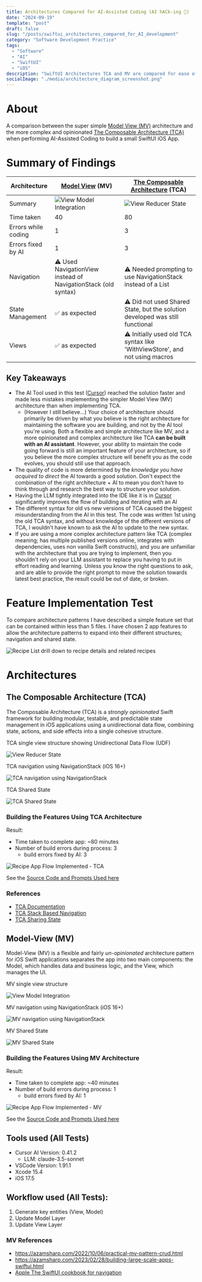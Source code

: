 ```yaml
---
title: Architectures Compared for AI-Assisted Coding (AI hACk-ing 🤨)
date: "2024-09-19"
template: "post"
draft: false
slug: "/posts/swiftui_architectures_compared_for_AI_development"
category: "Software Development Practice"
tags:
  - "Software"
  - "AI"
  - "SwiftUI"
  - "iOS"
description: "SwiftUI Architectures TCA and MV are compared for ease of use when coding with AI-Assisted Coding using Cursor IDE"
socialImage: "./media/architecture_diagram_screenshot.png"
---
```


# About

A comparison between the super simple [Model View (MV)](https://azamsharp.com/2023/02/28/building-large-scale-apps-swiftui.html) architecture and the more complex and opinionated [The Composable Architecture (TCA)](https://pointfreeco.github.io/swift-composable-architecture/main/documentation/composablearchitecture) when performing AI-Assisted Coding to build a small SwiftUI iOS App.

# Summary of Findings

| Architecture        | [Model View](https://azamsharp.com/2023/02/28/building-large-scale-apps-swiftui.html) (MV)                                                | [The Composable Architecture](https://pointfreeco.github.io/swift-composable-architecture/main/documentation/composablearchitecture) (TCA)                                                   |
| ------------------- | -------------------------------------------------------------- | ----------------------------------------------------------------------------- |
| Summary             | ![View Model Integration](./media/arch_mv.jpg)                                                          | ![View Reducer State](./media/arch_tca.jpg)                                                                         |
| Time taken          | 40                                                             | 80                                                                            |
| Errors while coding | 1                                                              | 3                                                                             |
| Errors fixed by AI  | 1                                                              | 3                                                                             |
| Navigation          | ⚠️ Used NavigationView instead of NavigationStack (old syntax) | ⚠️ Needed prompting to use NavigationStack instead of a List                  |
| State Management    | ✅ as expected                                                  | ⚠️ Did not used Shared State, but the solution developed was still functional |
| Views               | ✅ as expected                                                  | ⚠️ Initially used old TCA syntax like 'WithViewStore', and not using macros   |

## Key Takeaways

* The AI Tool used in this test ([Cursor](https://www.cursor.com)) reached the solution faster and made less mistakes implementing the simpler Model View (MV) architecture than when implementing TCA.
  * (However I still believe...) Your choice of architecture should primarily be driven by what you believe is the right architecture for maintaining the software you are building, and not by the AI tool you're using. Both a flexible and simple architecture like MV, and a more opinionated and complex architecture like TCA **can be built with an AI assistant**. However, your ability to maintain the code going forward is still an important feature of your architecture, so if you believe the more complex structure will benefit you as the code evolves, you should still use that approach.
* The quality of code is more determined by the *knowledge you have acquired to direct* the AI towards a good solution. Don't expect the combination of the right architecture + AI to mean you don't have to think through and research the best way to structure your solution.
* Having the LLM tightly integrated into the IDE like it is in [Cursor](https://www.cursor.com) significantly improves the flow of building and iterating with an AI
* The different syntax for old vs new versions of TCA caused the biggest misunderstanding from the AI in this test. The code was written 1st using the old TCA syntax, and without knowledge of the different versions of TCA, I wouldn't have known to ask the AI to update to the new syntax.
* If you are using a more complex architecture pattern like TCA (complex meaning; has multiple published versions online, integrates with dependencies, uses non vanilla Swift constructs), and you are unfamiliar with the architecture that you are trying to implement, then you shouldn't rely on your LLM assistant to replace you having to put in effort reading and learning. Unless you know the right questions to ask, and are able to provide the right prompt to move the solution towards latest best practice, the result could be out of date, or broken.

# Feature Implementation Test

To compare architecture patterns I have described a simple feature set that can be contained within less than 5 files. I have chosen 2 app features to allow the architecture patterns to expand into their different structures; navigation and shared state.

![Recipe List drill down to recipe details and related recipes](./media/feature_flow.jpg)

# Architectures

## The Composable Architecture (TCA)

The Composable Architecture (TCA) is a *strongly opinionated* Swift framework for building modular, testable, and predictable state management in iOS applications using a unidirectional data flow, combining state, actions, and side effects into a single cohesive structure.

TCA single view structure showing Unidirectional Data Flow (UDF)

![View Reducer State](./media/arch_tca.jpg)

TCA navigation using NavigationStack (iOS 16+)

![TCA navigation using NavigationStack](./media/arch_tca_navigation.jpg)

TCA Shared State

![TCA Shared State](./media/arch_tca_shared_state.jpg)

### Building the Features Using TCA Architecture

Result:

* Time taken to complete app: ~80 minutes
* Number of build errors during process: 3
  * build errors fixed by AI: 3

![Recipe App Flow Implemented - TCA](./media/llm_result_mv_flow.jpg)

See the [Source Code and Prompts Used here](https://github.com/MBaldo83/LLM-SwiftUI-Architectures-Compared/tree/main/LLM%20Implementations/TCA%20Architecture/LLM%20TCA%20Receipes)

### References

* [TCA Documentation](https://pointfreeco.github.io/swift-composable-architecture/main/documentation/composablearchitecture)
* [TCA Stack Based Navigation](https://pointfreeco.github.io/swift-composable-architecture/main/documentation/composablearchitecture/stackbasednavigation)
* [TCA Sharing State](https://pointfreeco.github.io/swift-composable-architecture/main/documentation/composablearchitecture/sharingstate)

## Model-View (MV)

Model-View (MV) is a flexible and fairly *un-opinionated* architecture pattern for iOS Swift applications separates the app into two main components: the Model, which handles data and business logic, and the View, which manages the UI.

MV single view structure

![View Model Integration](./media/arch_mv.jpg)

MV navigation using NavigationStack (iOS 16+)

![MV navigation using NavigationStack](./media/arch_mv_navigation.jpg)

MV Shared State

![MV Shared State](./media/arch_mv_shared_state.jpg)

### Building the Features Using MV Architecture

Result:

* Time taken to complete app: ~40 minutes
* Number of build errors during process: 1
  * build errors fixed by AI: 1

![Recipe App Flow Implemented - MV](./media/llm_result_mv_flow.jpg)

See the [Source Code and Prompts Used here](https://github.com/MBaldo83/LLM-SwiftUI-Architectures-Compared/tree/main/LLM%20Implementations/Model%20View%20Architecture/MV%20Receipes)

## Tools used (All Tests)

* Cursor AI Version: 0.41.2
  * LLM: claude-3.5-sonnet
* VSCode Version: 1.91.1
* Xcode 15.4
* iOS 17.5

## Workflow used (All Tests):
1. Generate key entities (View, Model)
2. Update Model Layer
3. Update View Layer

### MV References
* https://azamsharp.com/2022/10/06/practical-mv-pattern-crud.html
* https://azamsharp.com/2023/02/28/building-large-scale-apps-swiftui.html
* [Apple The SwiftUI cookbook for navigation](https://developer.apple.com/videos/play/wwdc2022/10054/)

